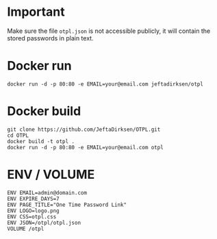 # Important
Make sure the file `otpl.json` is not accessible publicly, it will contain the stored passwords in plain text.

# Docker run
    docker run -d -p 80:80 -e EMAIL=your@email.com jeftadirksen/otpl

# Docker build
    git clone https://github.com/JeftaDirksen/OTPL.git
    cd OTPL
    docker build -t otpl .
    docker run -d -p 80:80 -e EMAIL=your@email.com otpl

# ENV / VOLUME
    ENV EMAIL=admin@domain.com
    ENV EXPIRE_DAYS=7
    ENV PAGE_TITLE="One Time Password Link"
    ENV LOGO=logo.png
    ENV CSS=otpl.css
    ENV JSON=/otpl/otpl.json
    VOLUME /otpl
